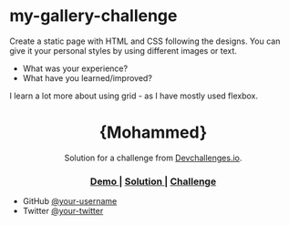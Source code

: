 # my-gallery-challenge
Create a static page with HTML and CSS following the designs. You can give it your personal styles by using different images or text.

- What was your experience?
- What have you learned/improved?

I learn a lot more about using grid - as I have mostly used flexbox.

<h1 align="center">{Mohammed}</h1>

<div align="center">
   Solution for a challenge from  <a href="http://devchallenges.io" target="_blank">Devchallenges.io</a>.
</div>

<div align="center">
  <h3>
    <a href="https://{your-demo-link.your-domain}">
      Demo
    </a>
    <span> | </span>
    <a href="https://{github.com/A6di/my-gallery-challenge}">
      Solution
    </a>
    <span> | </span>
    <a href="https://devchallenges.io/challenges/gcbWLxG6wdennelX7b8I">
      Challenge
    </a>
  </h3>
</div>


- GitHub [@your-username](https://{github.com/a6di})
- Twitter [@your-twitter](https://{twitter.com/A6di____})
